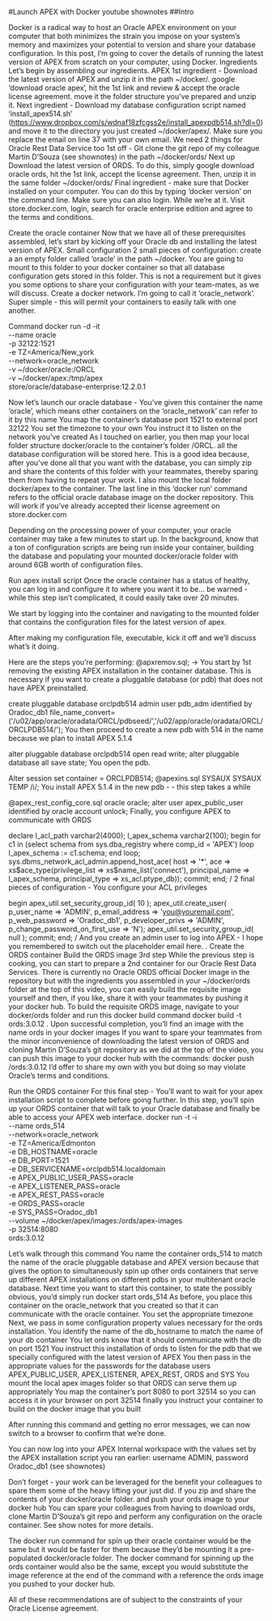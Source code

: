 #Launch APEX with Docker youtube shownotes
##Intro

Docker is a radical way to host an Oracle APEX environment on your computer that both 
minimizes the strain you impose on your system’s memory 
and maximizes your potential to version and share your database configuration. 
In this post, I’m going to cover the details of running the latest version of APEX from scratch on your computer, using Docker.
Ingredients
Let’s begin by assembling our ingredients.
APEX
1st ingredient - Download the latest version of APEX and unzip it in the path ~/docker/. 
google ‘download oracle apex’, hit the 1st link and review & accept the oracle license agreement. 
move it the folder structure you’ve prepared and unzip it.
Next ingredient - Download my database configuration script named ‘install_apex514.sh’ (https://www.dropbox.com/s/wdnaf18zfcgss2e/install_apexpdb514.sh?dl=0)  and move it to the directory you just created ~/docker/apex/. Make sure you replace the email on line 37 with your own email.
We need 2 things for Oracle Rest Data Service too
1st off - Git clone the git repo of my colleague Martin D’Souza (see shownotes) in the path ~/docker/ords/
Next up Download the latest version of ORDS. To do this, simply google download oracle ords, hit the 1st link, accept the license agreement. Then, unzip it in the same folder ~/docker/ords/
Final ingredient - make sure that Docker installed on your computer. You can do this by typing ‘docker version’ on the command line. Make sure you can also login.
While we’re at it. Visit store.docker.com, login, search for oracle enterprise edition and agree to the terms and conditions.

Create the oracle container
Now that we have all of these prerequisites assembled, let’s start by kicking off your Oracle db and installing the latest version of APEX. 
Small configuration
2 small pieces of configuration:
 create a an empty folder called ‘oracle’ in the path ~/docker. You are going to mount to this folder to your docker container so that all database configuration gets stored in this folder. This is not a requirement but it gives you some options to share your configuration with your team-mates, as we will discuss.
Create a docker network. I’m going to call it ‘oracle_network’. Super simple - this will permit your containers to easily talk with one another.

Command
docker run -d -it \
--name oracle \
-p 32122:1521 \
-e TZ=America/New_york \
--network=oracle_network \
-v ~/docker/oracle:/ORCL \
-v ~/docker/apex:/tmp/apex \
store/oracle/database-enterprise:12.2.0.1

Now let’s launch our oracle database  - 
You’ve given this container the name ‘oracle’, which means other containers on the ‘oracle_network’ can refer to it by this name
You map the container’s database port 1521 to external port 32122
You set the timezone to your own
You instruct it to listen on the network you’ve created
As I touched on earlier, you then map your local  folder structure docker/oracle to the container’s folder /ORCL. all the database configuration will be stored here. This is a good idea because, after you’ve done all that you want with the database, you can simply zip and share the contents of this folder with your teammates, thereby sparing them from having to repeat your work.
I also mount the local folder docker/apex to the container.
The last line in this ‘docker run’ command refers to the official oracle database image on the docker repository. This will work if you’ve already accepted  their license agreement on store.docker.com

Depending on the processing power of your computer, your oracle container may take a few minutes to start up. In the background, know that a ton of configuration scripts are being run inside your container, building the database and populating your mounted docker/oracle folder with around 6GB worth of configuration files. 

Run apex install script
Once the oracle container has a status of healthy, you can log in and configure it to where you want it to be… be warned - while this step isn’t complicated, it could easily take over 20 minutes.

We start by logging into the container and navigating to the mounted folder that contains the configuration files for the latest version of apex.

After making my configuration file, executable, kick it off and we’ll discuss what’s it doing.

Here are the steps you’re performing:
@apxremov.sql;
→ You start by 1st removing the existing APEX installation in the container database. This is necessary if you want to create a pluggable database (or pdb) that does not have APEX preinstalled.


create pluggable database orclpdb514 admin user pdb_adm identified by Oradoc_db1
file_name_convert=('/u02/app/oracle/oradata/ORCL/pdbseed/','/u02/app/oracle/oradata/ORCL/ORCLPDB514/');
You then proceed to create a new pdb with 514 in the name because we plan to install APEX 5.1.4


alter pluggable database orclpdb514 open read write;
alter pluggable database all save state;
You open the pdb.


Alter session set container = ORCLPDB514;
@apexins.sql SYSAUX SYSAUX TEMP /i/;
You install APEX 5.1.4 in the new pdb - - this step takes a while


@apex_rest_config_core.sql oracle oracle;
alter user apex_public_user identified by oracle account unlock;
Finally, you configure APEX to communicate with ORDS


declare
    l_acl_path varchar2(4000);
    l_apex_schema varchar2(100);
begin
    for c1 in (select schema
                 from sys.dba_registry
                where comp_id = 'APEX') loop
        l_apex_schema := c1.schema;
    end loop;
    sys.dbms_network_acl_admin.append_host_ace(
        host => '*',
        ace => xs\$ace_type(privilege_list => xs\$name_list('connect'),
        principal_name => l_apex_schema,
        principal_type => xs_acl.ptype_db));
    commit;
end;
/
2 final pieces of configuration - You configure your ACL privileges


begin
    apex_util.set_security_group_id( 10 );
    apex_util.create_user(
        p_user_name => 'ADMIN',
        p_email_address => 'you@youremail.com',
        p_web_password => 'Oradoc_db1',
        p_developer_privs => 'ADMIN',
        p_change_password_on_first_use => 'N');
    apex_util.set_security_group_id( null );
    commit;
end;
/
And you create an admin user to log into APEX - I hope you remembered to switch out the placeholder email here.
.
Create the ORDS container
Build the ORDS image
3rd step
While the previous step is cooking, you can start to prepare a 2nd container for our Oracle Rest Data Services. There is currently no Oracle ORDS official Docker image in the repository but with the ingredients you assembled  in your ~/docker/ords folder at the top of this video, you can easily build the requisite image yourself and then, if you like, share it with your teammates by pushing it your docker hub.
To build the requisite ORDS image, navigate to your docker/ords folder and run this docker build command
docker build -t ords:3.0.12 .
Upon successful completion, you’ll find an image with the name ords in your docker images
If you want to spare your teammates from the minor inconvenience of downloading the latest version of ORDS and cloning Martin D’Souza’s git repository as we did at the top of the video, you can push this image to your docker hub with the commands:
docker push <your docker username>/ords:3.0.12
I’d offer to share my own with you but doing so may violate Oracle’s terms and conditions.

Run the ORDS container
For this final step - You’ll want to wait for your apex installation script to complete before going further. In this step, you’ll spin up your ORDS container that will talk to your Oracle database and finally be able to access your APEX web interface.
docker run -t -i \
  --name ords_514 \
  --network=oracle_network \
  -e TZ=America/Edmonton \
  -e DB_HOSTNAME=oracle \
  -e DB_PORT=1521 \
  -e DB_SERVICENAME=orclpdb514.localdomain \
  -e APEX_PUBLIC_USER_PASS=oracle \
  -e APEX_LISTENER_PASS=oracle \
  -e APEX_REST_PASS=oracle \
  -e ORDS_PASS=oracle \
  -e SYS_PASS=Oradoc_db1 \
  --volume ~/docker/apex/images:/ords/apex-images \
  -p 32514:8080 \
  ords:3.0.12

Let’s walk through this command
You name the container ords_514 to match the name of the oracle pluggable database and APEX version because that gives the option to simultaneously spin up other ords containers that serve up different APEX installations on different pdbs in your multitenant oracle database. Next time you want to start this container, to state the possibly obvious, you’d simply run docker start ords_514
As before, you place this container on the oracle_network that you created so that it can communicate with the oracle container.
You set the appropriate timezone
Next, we pass in some configuration property values necessary for the ords installation. 
You identify the name of the db_hostname to match the name of your db container
You let ords know that it should communicate with the db on port 1521
You instruct this installation of ords to listen for the pdb that we specially configured with the latest version of APEX
You then pass in the appropriate values for the passwords for the database users APEX_PUBLIC_USER, APEX_LISTENER, APEX_REST, ORDS and SYS
You mount the local apex images folder so that ORDS can serve them up appropriately
You map the container’s port 8080 to port 32514 so you can access it in your browser on port 32514
finally you instruct your container to build on the docker image that you built

After running this command and getting no error messages, we can now switch to a browser to confirm that we’re done.

You can now log into your APEX Internal workspace with the values set by the APEX installation script you ran earlier: username ADMIN, password Oradoc_db1 (see shownotes)

Don’t forget - your work can be leveraged for the benefit your colleagues to spare them some of the heavy lifting your just did.
if you
zip and share the contents of your docker/oracle folder. 
and push your ords image to your docker hub
You can spare your colleagues from having to download ords, clone Martin D’Souza’s git repo and perform any configuration on the oracle container. See show notes for more details.

The docker run command for spin up their oracle container would be the same but it would be faster for them because they’d be mounting it a pre-populated docker/oracle folder. 
The docker command for spinning up the ords container would also be the same, except you would substitute the image reference at the end of the command with a reference the ords image you pushed to your docker hub.

All of these recommendations are of subject to the constraints of your Oracle License agreement. 

